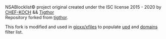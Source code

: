 NSABlocklist© project original created under the ISC license 2015 - 2020 by [CHEF-KOCH](https://github.com/CHEF-KOCH) && [Tigthor](https://github.com/tigthor)  
Repository forked from [tigthor](https://github.com/tigthor/NSA-CIA-Blocklist).

This fork is modified and used in [gioxx/xfiles](https://github.com/gioxx/xfiles) to populate [upd](https://github.com/gioxx/xfiles/blob/master/upd.txt) and [domains](https://github.com/gioxx/xfiles/blob/master/domains/upd_domains.txt) filter list.
